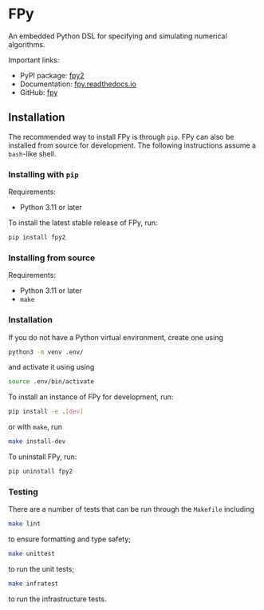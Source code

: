 # FPy

An embedded Python DSL for specifying and simulating numerical algorithms.

Important links:
 - PyPI package: [fpy2](https://pypi.org/project/fpy2/)
 - Documentation: [fpy.readthedocs.io](https://fpy.readthedocs.io/)
 - GitHub: [fpy](https://github.com/bksaiki/fpy)

## Installation

The recommended way to install FPy is through `pip`.
FPy can also be installed from source for development.
The following instructions assume a `bash`-like shell.

### Installing with `pip`

Requirements:
 - Python 3.11 or later

To install the latest stable release of FPy, run:
```bash
pip install fpy2
```

### Installing from source

Requirements:
 - Python 3.11 or later
 - `make`

### Installation

If you do not have a Python virtual environment,
create one using
```bash
python3 -m venv .env/
```
and activate it using using
```bash
source .env/bin/activate
```
To install an instance of FPy for development, run:
```bash
pip install -e .[dev]
```
or with `make`, run
```bash
make install-dev
```

To uninstall FPy, run:
```bash
pip uninstall fpy2
```

### Testing

There are a number of tests that can be run through
the `Makefile` including
```bash
make lint
```
to ensure formatting and type safety;
```bash
make unittest
```
to run the unit tests;
```bash
make infratest
```
to run the infrastructure tests.
